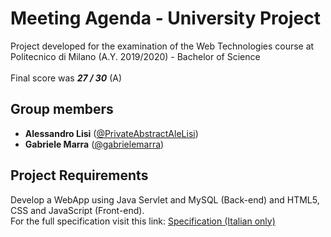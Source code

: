 # Meeting Agenda - University Project
Project developed for the examination of the Web Technologies course at Politecnico di Milano (A.Y. 2019/2020) - Bachelor of Science
<br>
<br>
Final score was ***27 / 30*** (A)
## Group members
- **Alessandro Lisi** ([@PrivateAbstractAleLisi](https://github.com/PrivateAbstractAleLisi)) <br>
- **Gabriele Marra** ([@gabrielemarra](https://github.com/gabrielemarra)) <br>
## Project Requirements
Develop a WebApp using Java Servlet and MySQL (Back-end) and HTML5, CSS and JavaScript (Front-end).
<br>
For the full specification visit this link: [Specification (Italian only)]()